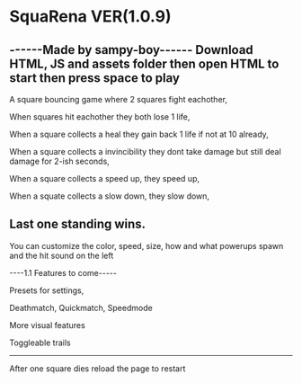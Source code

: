 # SquaRena VER(1.0.9)
------Made by sampy-boy------
Download HTML, JS and assets folder then open HTML to start
then press space to play
-----------------------------

A square bouncing game where 2 squares fight eachother,

When squares hit eachother they both lose 1 life,

When a square collects a heal they gain back 1 life if not at 10 already,

When a square collects a invincibility they dont take damage but still deal damage for 2-ish seconds,

When a square collects a speed up, they speed up,

When a squate collects a slow down, they slow down,

Last one standing wins.
-----------------------------

You can customize the color, speed, size, how and what powerups spawn and the hit sound on the left

----1.1 Features to come-----

Presets for settings,

Deathmatch,
Quickmatch,
Speedmode

More visual features

Toggleable trails

-----------------------------

After one square dies reload the page to restart

